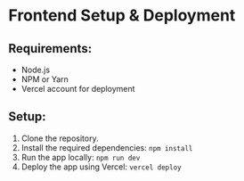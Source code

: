 # Frontend Setup & Deployment

## Requirements:
- Node.js
- NPM or Yarn
- Vercel account for deployment

## Setup:
1. Clone the repository.
2. Install the required dependencies: `npm install`
3. Run the app locally: `npm run dev`
4. Deploy the app using Vercel: `vercel deploy`
